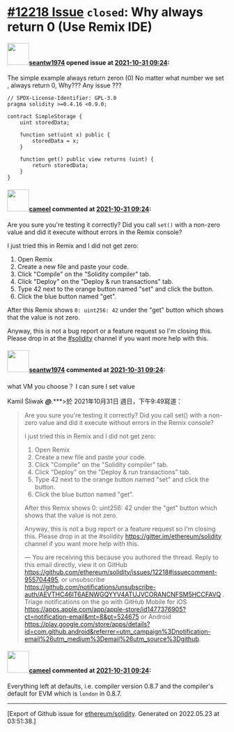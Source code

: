 # [\#12218 Issue](https://github.com/ethereum/solidity/issues/12218) `closed`: Why always return 0 (Use Remix IDE)

#### <img src="https://avatars.githubusercontent.com/u/19608459?v=4" width="50">[seantw1974](https://github.com/seantw1974) opened issue at [2021-10-31 09:24](https://github.com/ethereum/solidity/issues/12218):

The simple example always return zeron (0) 
No matter what number we set , always return 0, Why???
Any issue ???

```solidity
// SPDX-License-Identifier: GPL-3.0
pragma solidity >=0.4.16 <0.9.0;

contract SimpleStorage {
    uint storedData;

    function set(uint x) public {
        storedData = x;
    }

    function get() public view returns (uint) {
        return storedData;
    }
}
```

#### <img src="https://avatars.githubusercontent.com/u/137030?v=4" width="50">[cameel](https://github.com/cameel) commented at [2021-10-31 09:24](https://github.com/ethereum/solidity/issues/12218#issuecomment-955704495):

Are you sure you're testing it correctly? Did you call `set()` with a non-zero value and did it execute without errors in the Remix console?

I just tried this in Remix and I did not get zero:
1. Open Remix
2. Create a new file and paste your code.
3. Click "Compile" on the "Solidity compiler" tab.
3. Click "Deploy" on the "Deploy & run transactions" tab.
4. Type 42 next to the orange button named "set" and click the button.
5. Click the blue button named "get".

After this Remix shows `0: uint256: 42` under the "get" button which shows that the value is not zero.

Anyway, this is not a bug report or a feature request so I'm closing this. Please drop in at the [#solidity](https://gitter.im/ethereum/solidity) channel if you want more help with this.

#### <img src="https://avatars.githubusercontent.com/u/19608459?v=4" width="50">[seantw1974](https://github.com/seantw1974) commented at [2021-10-31 09:24](https://github.com/ethereum/solidity/issues/12218#issuecomment-955744911):

what VM you choose？
I can sure I set value

Kamil Śliwak ***@***.***>於 2021年10月31日 週日，下午9:49寫道：

> Are you sure you're testing it correctly? Did you call set() with a
> non-zero value and did it execute without errors in the Remix console?
>
> I just tried this in Remix and I did not get zero:
>
>    1. Open Remix
>    2. Create a new file and paste your code.
>    3. Click "Compile" on the "Solidity compiler" tab.
>    4. Click "Deploy" on the "Deploy & run transactions" tab.
>    5. Type 42 next to the orange button named "set" and click the button.
>    6. Click the blue button named "get".
>
> After this Remix shows 0: uint256: 42 under the "get" button which shows
> that the value is not zero.
>
> Anyway, this is not a bug report or a feature request so I'm closing this.
> Please drop in at the #solidity <https://gitter.im/ethereum/solidity>
> channel if you want more help with this.
>
> —
> You are receiving this because you authored the thread.
> Reply to this email directly, view it on GitHub
> <https://github.com/ethereum/solidity/issues/12218#issuecomment-955704495>,
> or unsubscribe
> <https://github.com/notifications/unsubscribe-auth/AEVTHC46IT6AENWGQYYV4ATUJVCORANCNFSM5HCCFAVQ>
> .
> Triage notifications on the go with GitHub Mobile for iOS
> <https://apps.apple.com/app/apple-store/id1477376905?ct=notification-email&mt=8&pt=524675>
> or Android
> <https://play.google.com/store/apps/details?id=com.github.android&referrer=utm_campaign%3Dnotification-email%26utm_medium%3Demail%26utm_source%3Dgithub>.
>
>

#### <img src="https://avatars.githubusercontent.com/u/137030?v=4" width="50">[cameel](https://github.com/cameel) commented at [2021-10-31 09:24](https://github.com/ethereum/solidity/issues/12218#issuecomment-955751303):

Everything left at defaults, i.e. compiler version 0.8.7 and the compiler's default for EVM which is `london` in 0.8.7.


-------------------------------------------------------------------------------



[Export of Github issue for [ethereum/solidity](https://github.com/ethereum/solidity). Generated on 2022.05.23 at 03:51:38.]
